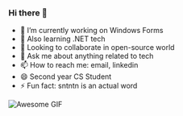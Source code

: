 ### Hi there 👋

- 🔭 I’m currently working on Windows Forms
- 🌱 Also learning .NET tech
- 👯 Looking to collaborate in open-source world
- 💬 Ask me about anything related to tech
- 📫 How to reach me: email, linkedin
- 😄 Second year CS Student
- ⚡ Fun fact: sntntn is an actual word 

![Awesome GIF](https://cdn-images-1.medium.com/max/1600/1*g3zcRSjUu50p7_1brc9c2Q.gif)
